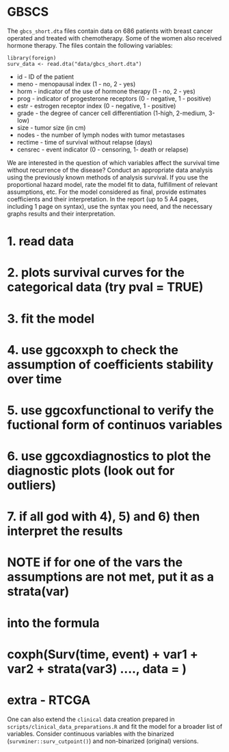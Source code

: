 # GBSCS

The `gbcs_short.dta` files contain data on 686 patients with breast cancer
operated and treated with chemotherapy. Some of the women also received hormone therapy.
The files contain the following variables:

```{r}
library(foreign)
surv_data <- read.dta("data/gbcs_short.dta")
```

- id - ID of the patient
- meno - menopausal index (1 - no, 2 - yes)
- horm - indicator of the use of hormone therapy (1 - no, 2 - yes)
- prog - indicator of progesterone receptors (0 - negative, 1 - positive)
- estr - estrogen receptor index (0 - negative, 1 - positive)
- grade - the degree of cancer cell differentiation (1-high, 2-medium, 3-low)
- size - tumor size (in cm)
- nodes - the number of lymph nodes with tumor metastases
- rectime - time of survival without relapse (days)
- censrec - event indicator (0 - censoring, 1- death or relapse)

We are interested in the question of which variables affect the survival time without recurrence of the disease?
Conduct an appropriate data analysis using the previously known methods of analysis
survival. If you use the proportional hazard model, rate the model fit to
data, fulfillment of relevant assumptions, etc. For the model considered as final, provide estimates
coefficients and their interpretation.
In the report (up to 5 A4 pages, including 1 page on syntax), use the syntax you need, and the necessary graphs
results and their interpretation.

# 1. read data
# 2. plots survival curves for the categorical data (try pval = TRUE)
# 3. fit the model
# 4. use ggcoxxph to check the assumption of coefficients stability over time
# 5. use ggcoxfunctional to verify the fuctional form of continuos variables
# 6. use ggcoxdiagnostics to plot the diagnostic plots (look out for outliers)
# 7. if all god with 4), 5) and 6) then interpret the results

# NOTE if for one of the vars the assumptions are not met, put it as a strata(var)
# into the formula
# coxph(Surv(time, event) + var1 + var2 + strata(var3) ...., data = )


# extra - RTCGA

One can also extend the `clinical` data creation prepared in `scripts/clinical_data_preparations.R` and fit the model for
a broader list of variables. Consider continuous variables with the binarized (`survminer::surv_cutpoint()`) and non-binarized (original) versions.